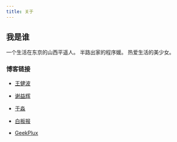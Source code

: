 ```yaml
---
title: 关于
---
```

## 我是谁
一个生活在东京的山西平遥人。
半路出家的程序媛。
热爱生活的美少女。



### 

### 



### 博客链接
* [王健波](https://wjianbo.github.io/cn/issues/)

* [谢益辉](https://yihui.org/cn/)

* [于淼](https://yufree.cn/cn/)

* [白板报](https://www.baibanbao.net/)

* [GeekPlux](https://geekplux.zhubai.love/)



